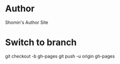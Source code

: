 # Author
Shomin's Author Site

# Switch to branch
git checkout -b gh-pages
git push -u origin gh-pages